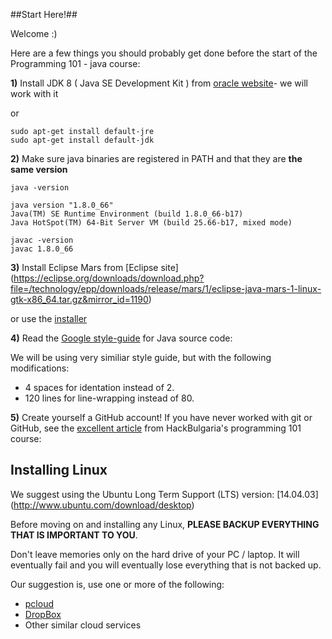 ##Start Here!##

Welcome :) 

Here are a few things you should probably get done before the start of the Programming 101 - java course:

**1)** Install JDK 8 ( Java SE Development Kit ) from [oracle website](http://www.oracle.com/technetwork/java/javase/downloads/jdk8-downloads-2133151.html)- we will work with it

or
```
sudo apt-get install default-jre
sudo apt-get install default-jdk
```

**2)** Make sure java binaries are registered in PATH
and that they are **the same version**

```
java -version

java version "1.8.0_66"
Java(TM) SE Runtime Environment (build 1.8.0_66-b17)
Java HotSpot(TM) 64-Bit Server VM (build 25.66-b17, mixed mode)
```
```
javac -version
javac 1.8.0_66
```

**3)** Install Eclipse Mars from [Eclipse site]
(https://eclipse.org/downloads/download.php?file=/technology/epp/downloads/release/mars/1/eclipse-java-mars-1-linux-gtk-x86_64.tar.gz&mirror_id=1190)

or use the [installer](https://www.eclipse.org/downloads/)

**4)** Read the [Google style-guide](http://google-styleguide.googlecode.com/svn/trunk/javaguide.html) for Java source code:

We will be using very similiar style guide, but with the following modifications:
- 4 spaces for identation instead of 2.
- 120 lines for line-wrapping instead of 80.

**5)** Create yourself a GitHub account!
If you have never worked with git or GitHub, see the [excellent article](https://github.com/HackBulgaria/Programming101/tree/master/week1/git.md) from
HackBulgaria's programming 101 course:

## Installing Linux

We suggest using the Ubuntu Long Term Support (LTS) version: [14.04.03]
(http://www.ubuntu.com/download/desktop)

Before moving on and installing any Linux, **PLEASE BACKUP EVERYTHING THAT IS IMPORTANT TO YOU**.

Don't leave memories only on the hard drive of your PC / laptop. It will eventually fail and you will eventually lose everything that is not backed up.

Our suggestion is, use one or more of the following:

* [pcloud](https://www.pcloud.com/)
* [DropBox](https://www.dropbox.com/)
* Other similar cloud services
